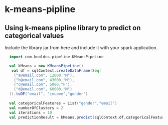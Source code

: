 # k-means-pipline
## Using k-means pipline library to predict on categorical values
Include the library jar from here and include it with your spark application. 
```scala
  import com.knoldus.pipeline.KMeansPipeLine

  val kMeans = new KMeansPipeLine()
   val df = sqlContext.createDataFrame(Seq(
    ("a@email.com", 12000,"M"),
    ("b@email.com", 43000,"M"),
    ("c@email.com", 5000,"F"),
    ("d@email.com", 60000,"M")
  )).toDF("email", "income","gender")
  
  val categoricalFeatures = List("gender","email")
  val numberOfClusters = 2
  val iterations = 10
  val predictionResult = kMeans.predict(sqlContext,df,categoricalFeatures,numberOfClusters,iterations)

```
